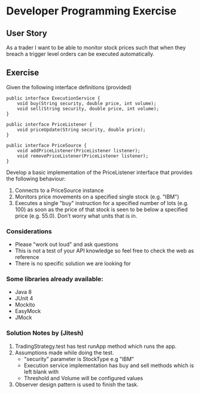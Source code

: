 # Developer Programming Exercise

## User Story

As a trader I want to be able to monitor stock prices such that when they breach a trigger level orders can be executed automatically.

## Exercise

Given the following interface definitions (provided)

```
public interface ExecutionService {
    void buy(String security, double price, int volume);
    void sell(String security, double price, int volume);
}
```

```
public interface PriceListener {
    void priceUpdate(String security, double price);
}
```

```
public interface PriceSource {
    void addPriceListener(PriceListener listener);
    void removePriceListener(PriceListener listener);
}
```

Develop a basic implementation of the PriceListener interface that provides the following behaviour:

1. Connects to a PriceSource instance
1. Monitors price movements on a specified single stock (e.g. "IBM")
1. Executes a single "buy" instruction for a specified number of lots (e.g. 100) as soon as the price of that stock is seen to be below
a specified price (e.g. 55.0). Don’t worry what units that is in.

### Considerations

* Please "work out loud" and ask questions
* This is not a test of your API knowledge so feel free to check the web as reference
* There is no specific solution we are looking for

### Some libraries already available:

* Java 8
* JUnit 4
* Mockito
* EasyMock
* JMock



### Solution Notes by (Jitesh) ####
1. TradingStrategy.test has test runApp method which runs the app.
2. Assumptions made while doing the test.
    * "security" parameter is StockType e.g "IBM"
    *  Execution service implementation has buy and sell methods which is left blank with
    *  Threshold and Volume will be configured values
3. Observer design pattern is used to finish the task.

    